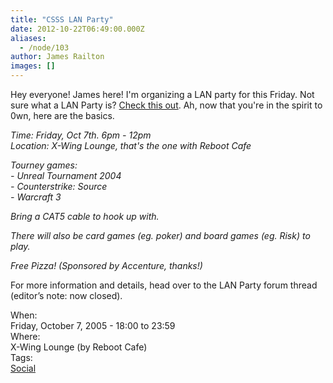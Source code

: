 ```yaml
---
title: "CSSS LAN Party"
date: 2012-10-22T06:49:00.000Z
aliases:
  - /node/103
author: James Railton
images: []
---
```


<div class="field field-name-body field-type-text-with-summary field-label-hidden"><div class="field-items"><div class="field-item even"><p>Hey everyone! James here! I&apos;m organizing a LAN party for this Friday. Not sure what a LAN Party is? <a href="http://www.lanparty.com/theguide/gettingstarted.shtm">Check this out</a>. Ah, now that you&apos;re in the spirit to 0wn, here are the basics.</p>
<p><cite>Time: Friday, Oct 7th. 6pm - 12pm<br>
Location: X-Wing Lounge, that&apos;s the one with Reboot Cafe</cite></p>
<p><cite>Tourney games:<br>
- Unreal Tournament 2004<br>
- Counterstrike: Source<br>
- Warcraft 3</cite></p>
<p><cite>Bring a CAT5 cable to hook up with.</cite></p>
<p><cite>There will also be card games (eg. poker) and board games (eg. Risk) to play.</cite></p>
<p><cite>Free Pizza! (Sponsored by Accenture, thanks!)</cite></p>
<p>For more information and details, head over to the LAN Party forum thread (editor&#x2019;s note: now closed).</p>
</div></div></div><div class="field field-name-field-dates field-type-datetime field-label-above"><div class="field-label">When:&#xA0;</div><div class="field-items"><div class="field-item even"><span class="date-display-single">Friday, October 7, 2005 - <span class="date-display-range"><span class="date-display-start">18:00</span> to <span class="date-display-end">23:59</span></span></span></div></div></div><div class="field field-name-field-location field-type-text field-label-above"><div class="field-label">Where:&#xA0;</div><div class="field-items"><div class="field-item even">X-Wing Lounge (by Reboot Cafe)</div></div></div>    <footer>
    <div class="field field-name-field-tags field-type-taxonomy-term-reference field-label-above"><div class="field-label">Tags:&#xA0;</div><div class="field-items"><div class="field-item even"><a href="/social">Social</a></div></div></div>      </footer>
